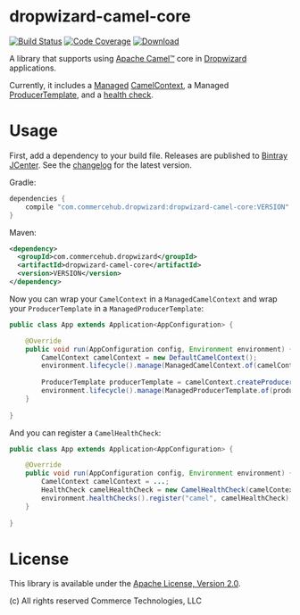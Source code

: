 # dropwizard-camel-core

[![Build Status](https://travis-ci.org/commercehub-oss/dropwizard-camel.svg?branch=master)](https://travis-ci.org/commercehub-oss/dropwizard-camel)
[![Code Coverage](https://img.shields.io/codecov/c/github/commercehub-oss/dropwizard-camel.svg)](https://codecov.io/gh/commercehub-oss/dropwizard-camel)
[![Download](https://api.bintray.com/packages/commercehub-oss/main/dropwizard-camel-core/images/download.svg)](https://bintray.com/commercehub-oss/main/dropwizard-camel-core/_latestVersion)

A library that supports using [Apache Camel™](http://camel.apache.org/) core in
[Dropwizard](http://dropwizard.io/) applications.

Currently, it includes a [Managed](http://www.dropwizard.io/1.0.0/docs/manual/core.html#managed-objects)
[CamelContext](http://camel.apache.org/camelcontext.html), a Managed
[ProducerTemplate](http://camel.apache.org/producertemplate.html), and a
[health check](http://www.dropwizard.io/1.0.0/docs/manual/core.html#health-checks).

# Usage

First, add a dependency to your build file.  Releases are published to
[Bintray JCenter](https://bintray.com/bintray/jcenter).  See the [changelog](../CHANGES.md) for the latest version.

Gradle:

```groovy
dependencies {
    compile "com.commercehub.dropwizard:dropwizard-camel-core:VERSION"
}
```

Maven:

```xml
<dependency>
  <groupId>com.commercehub.dropwizard</groupId>
  <artifactId>dropwizard-camel-core</artifactId>
  <version>VERSION</version>
</dependency>
```

Now you can wrap your `CamelContext` in a `ManagedCamelContext` and wrap your `ProducerTemplate` in a
`ManagedProducerTemplate`:

```java
public class App extends Application<AppConfiguration> {

    @Override
    public void run(AppConfiguration config, Environment environment) {
        CamelContext camelContext = new DefaultCamelContext();
        environment.lifecycle().manage(ManagedCamelContext.of(camelContext));
        
        ProducerTemplate producerTemplate = camelContext.createProducerTemplate();
        environment.lifecycle().manage(ManagedProducerTemplate.of(producerTemplate));
    }
    
}
```

And you can register a `CamelHealthCheck`:

```java
public class App extends Application<AppConfiguration> {

    @Override
    public void run(AppConfiguration config, Environment environment) {
        CamelContext camelContext = ...;
        HealthCheck camelHealthCheck = new CamelHealthCheck(camelContext);
        environment.healthChecks().register("camel", camelHealthCheck);
    }
    
}
```

# License

This library is available under the [Apache License, Version 2.0](http://www.apache.org/licenses/LICENSE-2.0).

(c) All rights reserved Commerce Technologies, LLC
